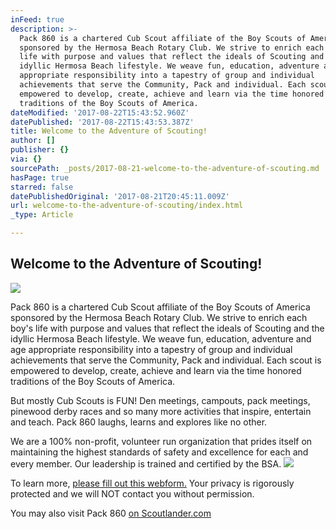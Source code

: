 ```yaml
---
inFeed: true
description: >-
  Pack 860 is a chartered Cub Scout affiliate of the Boy Scouts of America
  sponsored by the Hermosa Beach Rotary Club. We strive to enrich each boy’s
  life with purpose and values that reflect the ideals of Scouting and the
  idyllic Hermosa Beach lifestyle. We weave fun, education, adventure and age
  appropriate responsibility into a tapestry of group and individual
  achievements that serve the Community, Pack and individual. Each scout is
  empowered to develop, create, achieve and learn via the time honored
  traditions of the Boy Scouts of America.
dateModified: '2017-08-22T15:43:52.960Z'
datePublished: '2017-08-22T15:43:53.387Z'
title: Welcome to the Adventure of Scouting!
author: []
publisher: {}
via: {}
sourcePath: _posts/2017-08-21-welcome-to-the-adventure-of-scouting.md
hasPage: true
starred: false
datePublishedOriginal: '2017-08-21T20:45:11.009Z'
url: welcome-to-the-adventure-of-scouting/index.html
_type: Article

---
```

## Welcome to the Adventure of Scouting!
![](https://the-grid-user-content.s3-us-west-2.amazonaws.com/f7fc2bcc-bf43-4380-b22c-45d166d40f02.jpg)

Pack 860 is a chartered Cub Scout affiliate of the Boy Scouts of America sponsored by the Hermosa Beach Rotary Club. We strive to enrich each boy's life with purpose and values that reflect the ideals of Scouting and the idyllic Hermosa Beach lifestyle. We weave fun, education, adventure and age appropriate responsibility into a tapestry of group and individual achievements that serve the Community, Pack and individual. Each scout is empowered to develop, create, achieve and learn via the time honored traditions of the Boy Scouts of America.

But mostly Cub Scouts is FUN! Den meetings, campouts, pack meetings, pinewood derby races and so many more activities that inspire, entertain and teach. Pack 860 laughs, learns and explores like no other.

We are a 100% non-profit, volunteer run organization that prides itself on maintaining the highest standards of safety and excellence for each and every member. Our leadership is trained and certified by the BSA.
![](https://the-grid-user-content.s3-us-west-2.amazonaws.com/e424464c-333e-499e-9a21-1db2be2520cc.jpg)

To learn more, [please fill out this webform.][0] Your privacy is rigorously protected and we will NOT contact you without permission.

You may also visit Pack 860 [on Scoutlander.com][1]

[0]: https://docs.google.com/forms/d/e/1FAIpQLSfsyb7MamLVRMVXkgEhgajQCJDygNzzWWhqPGEhHmbvXYISAg/viewform?usp=sf_link "New Scout Inquiry Form"
[1]: https://scoutlander.com/publicsite/unithome.aspx?UID=19278 "Pack 860 Scoutlander page"